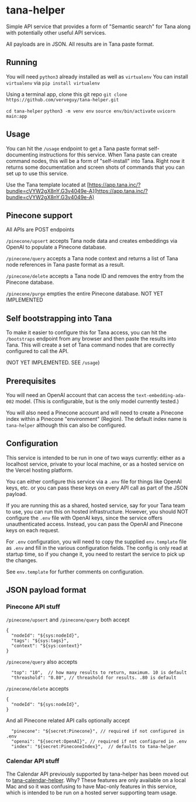 # tana-helper

Simple API service that provides a form of "Semantic search" for Tana along with potentially other useful API services.

All payloads are in JSON.
All results are in Tana paste format.

## Running

You will need `python3` already installed as well as `virtualenv`
You can install `virtualenv` via 
`pip install virtualenv`

Using a terminal app, clone this git repo
`git clone https://github.com/verveguy/tana-helper.git`

`cd tana-helper`
`python3 -m venv env` 
`source env/bin/activate`
`uvicorn main:app`

## Usage

You can hit the `/usage` endpoint to get a Tana paste format self-documenting instructions for this service. When Tana paste can create command nodes, this will be a form of "self-install" into Tana. Right now it returns some documentation and screen shots of commands that you can set up to use this service.

Use the Tana template located at [https://app.tana.inc/?bundle=cVYW2gX8nY.G3v4049e-A](https://app.tana.inc/?bundle=cVYW2gX8nY.G3v4049e-A)


## Pinecone support

All APIs are POST endpoints

`/pinecone/upsert` accepts Tana node data and creates
embeddings via OpenAI to populate a Pinecone database.

`/pinecone/query` accepts a Tana node context and returns a list of 
Tana node references in Tana paste format as a result.

`/pinecone/delete` accepts a Tana node ID and removes the entry from the
Pinecone database.

`/pinecone/purge` empties the entire Pinecone database. NOT YET IMPLEMENTED

## Self bootstrapping into Tana

To make it easier to configure this for Tana access, you can hit the `/bootstraps` endpoint from any browser and then paste the results into Tana. This will create a set of Tana command nodes that are correctly configured to call the API.

(NOT YET IMPLEMENTED. SEE `/usage`)

## Prerequisites

You will need an OpenAI account that can access the `text-embedding-ada-002` model. (This is configurable, but is the only model currently tested.)

You will also need a Pinecone account and will need to create a Pinecone index within a Pinecone "environment" (Region). The default index name is `tana-helper` although this can also be configured.

## Configuration

This service is intended to be run in one of two ways currently: either as a localhost service, private to your local machine, or as a hosted service on the Vercel hosting platform.

You can either configure this service via a `.env` file for things like OpenAI keys, etc. or you can pass these keys on every API call as part of the JSON payload.

If you are running this as a shared, hosted service, say for your Tana team to use, you can run this on hosted infrastructure. However, you should NOT configure the `.env` file with OpenAI keys, since the service offers unauthenticated access. Instead, you can pass the OpenAI and Pinecone keys on each request.

For `.env` configuration, you will need to copy the supplied `env.template` file as `.env` and fill in the various configuration fields. The config is only read at startup time, so if you change it, you need to restart the service to pick up the changes.

See `env.template` for further comments on configuration.

## JSON payload format

### Pinecone API stuff

`/pinecone/upsert` and `/pinecone/query` both accept
``` 
{ 
  "nodeId": "${sys:nodeId}",  
  "tags": "${sys:tags}", 
  "context": "${sys:context}" 
}
```

`/pinecone/query` also accepts
```
  "top": "10",  // how many results to return, maximum. 10 is default
  "threashold": "0.80", // threashold for results. .80 is default
```

`/pinecone/delete` accepts
``` 
{ 
  "nodeId": "${sys:nodeId}",  
}
```

And all Pinecone related API calls optionally accept
```
  "pinecone": "${secret:Pinecone}", // required if not configured in .env
  "openai": "${secret:OpenAI}", // required if not configured in .env
  "index": "${secret:PineconeIndex}",  // defaults to tana-helper
```

### Calendar API stuff

The Calendar API previously supported by tana-helper has been moved out to [tana-calendar-helper](https://github.com/verveguy/tana-calendar-helper).
Why? These features are only available on a local Mac and so it was confusing to have Mac-only features in this service, which is intended to be run on a hosted server supporting team usage.
